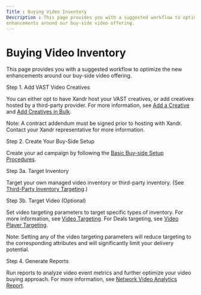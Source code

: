```yaml
---
Title : Buying Video Inventory
Description : This page provides you with a suggested workflow to optimize the new
enhancements around our buy-side video offering.
---
```



# Buying Video Inventory



This page provides you with a suggested workflow to optimize the new
enhancements around our buy-side video offering.

Step 1. Add VAST Video Creatives



You can either opt to have Xandr host your VAST
creatives, or add creatives hosted by a third-party provider. For more
information, see <a href="add-a-creative.html" class="xref"
title="You can add a creative by either uploading a spreadsheet or the creative files directly from your computer. Only secure content is supported.">Add
a Creative</a> and <a href="add-creatives-in-bulk.html" class="xref"
title="You can add multiple third-party, hosted, and native creatives to the Creative Manager simultaneously by either uploading a spreadsheet or the creative files directly from your computer. Only secure content is supported.">Add
Creatives in Bulk</a>.



Note: A contract addendum must be
signed prior to hosting with Xandr. Contact your
Xandr representative for more information.





Step 2. Create Your Buy-Side Setup

Create your ad campaign by following the
<a href="basic-buy-side-setup-procedures.html" class="xref">Basic
Buy-side Setup Procedures</a>.

Step 3a. Target Inventory

Target your own managed video inventory or third-party
inventory. (See
<a href="third-party-inventory-targeting.html" class="xref">Third-Party
Inventory Targeting</a>.)

Step 3b. Target Video (Optional)

Set video targeting parameters to target specific types of inventory.
For more information, see
<a href="video-targeting.html" class="xref">Video Targeting</a>.
For Deals targeting, see
<a href="video-player-targeting.html" class="xref">Video Player
Targeting</a>.



Note: Setting any of the video
targeting parameters will reduce targeting to the corresponding
attributes and will significantly limit your delivery potential.



Step 4. Generate Reports

Run reports to analyze video event metrics and further optimize your
video buying approach. For more information, see
<a href="network-video-analytics-report.html" class="xref">Network Video
Analytics Report</a>.




